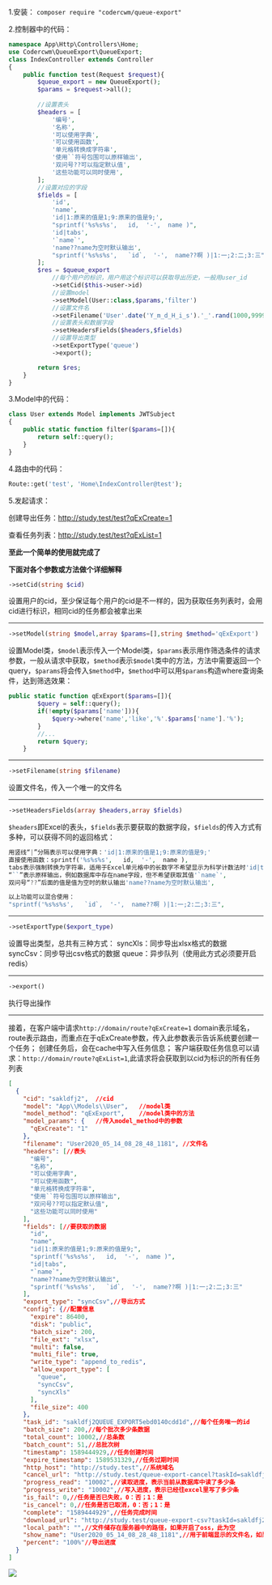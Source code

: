 1.安装：
`composer require "codercwm/queue-export"`

2.控制器中的代码：
```php
namespace App\Http\Controllers\Home;
use Codercwm\QueueExport\QueueExport;
class IndexController extends Controller
{
    public function test(Request $request){
        $queue_export = new QueueExport();
        $params = $request->all();
		
		//设置表头
        $headers = [
            '编号',
            '名称',
            '可以使用字典',
            '可以使用函数',
            '单元格转换成字符串',
            '使用``符号包围可以原样输出',
            '双问号??可以指定默认值',
            '这些功能可以同时使用',
        ];
		//设置对应的字段
        $fields = [
            'id',
            'name',
            'id|1:原来的值是1;9:原来的值是9;',
            "sprintf('%s%s%s',   id,  '-',  name )",
            'id|tabs',
            '`name`',
            'name??name为空时默认输出',
            "sprintf('%s%s%s',   `id`,  '-',  name??啊 )|1:一;2:二;3:三",
        ];
        $res = $queue_export
			//每个用户的标识，用户用这个标识可以获取导出历史，一般用user_id
			->setCid($this->user->id)
			//设置model
            ->setModel(User::class,$params,'filter')
			//设置文件名
            ->setFilename('User'.date('Y_m_d_H_i_s').'_'.rand(1000,9999))
			//设置表头和数据字段
            ->setHeadersFields($headers,$fields)
			//设置导出类型
            ->setExportType('queue')
            ->export();

        return $res;
    }
}
```
3.Model中的代码：
```php
class User extends Model implements JWTSubject
{
    public static function filter($params=[]){
        return self::query();
    }
}

```
4.路由中的代码：
```php
Route::get('test', 'Home\IndexController@test');
```
5.发起请求：

创建导出任务：http://study.test/test?qExCreate=1

查看任务列表：http://study.test/test?qExList=1

**至此一个简单的使用就完成了**

**下面对各个参数或方法做个详细解释**

```php
->setCid(string $cid)
```
设置用户的cid，至少保证每个用户的cid是不一样的，因为获取任务列表时，会用cid进行标识，相同cid的任务都会被拿出来

------------


```php
->setModel(string $model,array $params=[],string $method='qExExport')
```
设置Model类，`$model`表示传入一个Model类，`$params`表示用作筛选条件的请求参数，一般从请求中获取，`$method`表示`$model`类中的方法，方法中需要返回一个query，`$params`将会传入`$method`中，`$method`中可以用`$params`构造where查询条件，达到筛选效果：
```php
public static function qExExport($params=[]){
        $query = self::query();
        if(!empty($params['name'])){
            $query->where('name','like','%'.$params['name'].'%');
        }
		//...
        return $query;
    }
```

------------



```php
->setFilename(string $filename)
```
设置文件名，传入一个唯一的文件名

------------


```php
->setHeadersFields(array $headers,array $fields)
```
`$headers`即Excel的表头，`$fields`表示要获取的数据字段，`$fields`的传入方式有多种，可以获得不同的返回格式：
```php
用竖线“|”分隔表示可以使用字典：'id|1:原来的值是1;9:原来的值是9;'
直接使用函数：sprintf('%s%s%s',   id,  '-',  name ),
tabs表示强制转换为字符串，适用于Excel单元格中的长数字不希望显示为科学计数法时'id|tabs',
“``”表示原样输出，例如数据库中存在name字段，但不希望获取其值'`name`',
双问号“??”后面的值是值为空时的默认输出'name??name为空时默认输出',

以上功能可以混合使用：
"sprintf('%s%s%s',   `id`,  '-',  name??啊 )|1:一;2:二;3:三",
```

------------


```php
->setExportType($export_type)
```
设置导出类型，总共有三种方式：
syncXls：同步导出xlsx格式的数据
syncCsv：同步导出csv格式的数据
queue：异步队列（使用此方式必须要开启redis）

------------

```php
->export()
```
执行导出操作

------------

接着，在客户端中请求`http://domain/route?qExCreate=1`
domain表示域名，route表示路由，而重点在于qExCreate参数，传入此参数表示告诉系统要创建一个任务；
创建任务后，会在cache中写入任务信息；
客户端获取任务信息可以请求：`http://domain/route?qExList=1`,此请求将会获取到以cid为标识的所有任务列表
```json
[
  {
    "cid": "sakldfj2",	//cid
    "model": "App\\Models\\User",	//model类
    "model_method": "qExExport",	//model类中的方法
    "model_params": {	//传入model_method中的参数
      "qExCreate": "1"
    },
    "filename": "User2020_05_14_08_28_48_1181",	//文件名
    "headers": [//表头
      "编号",
      "名称",
      "可以使用字典",
      "可以使用函数",
      "单元格转换成字符串",
      "使用``符号包围可以原样输出",
      "双问号??可以指定默认值",
      "这些功能可以同时使用"
    ],
    "fields": [//要获取的数据
      "id",
      "name",
      "id|1:原来的值是1;9:原来的值是9;",
      "sprintf('%s%s%s',   id,  '-',  name )",
      "id|tabs",
      "`name`",
      "name??name为空时默认输出",
      "sprintf('%s%s%s',   `id`,  '-',  name??啊 )|1:一;2:二;3:三"
    ],
    "export_type": "syncCsv",//导出方式
    "config": {//配置信息
      "expire": 86400,
      "disk": "public",
      "batch_size": 200,
      "file_ext": "xlsx",
      "multi": false,
      "multi_file": true,
      "write_type": "append_to_redis",
      "allow_export_type": [
        "queue",
        "syncCsv",
        "syncXls"
      ],
      "file_size": 400
    },
    "task_id": "sakldfj2QUEUE_EXPORT5ebd0140cdd1d",//每个任务唯一的id
    "batch_size": 200,//每个批次多少条数据
    "total_count": 10002,//总条数
    "batch_count": 51,//总批次树
    "timestamp": 1589444929,//任务创建时间
    "expire_timestamp": 1589531329,//任务过期时间
    "http_host": "http://study.test",//系统域名
    "cancel_url": "http://study.test/queue-export-cancel?taskId=sakldfj2QUEUE_EXPORT5ebd0140cdd1d",//取消任务的链接，客户端请求此链接可以取消任务
    "progress_read": "10002",//读取进度，表示当前从数据库中读了多少条
    "progress_write": "10002",//写入进度，表示已经往excel里写了多少条
    "is_fail": 0,//任务是否已失败，0：否；1：是
    "is_cancel": 0,//任务是否已取消，0：否；1：是
    "complete": "1589444929",//任务完成时间
    "download_url": "http://study.test/queue-export-csv?taskId=sakldfj2QUEUE_EXPORT5ebd0140cdd1d",//文件下载地址，访问此地址可以下载excel文件
    "local_path": "",//文件储存在服务器中的路径，如果开启了oss，此为空
    "show_name": "User2020_05_14_08_28_48_1181",//用于前端显示的文件名，如果已取消即会显示“任务已取消”，已失败即会显示任务已失败
    "percent": "100%"//导出进度
  }
]
```

[![](https://chengweiming.com/wp-content/uploads/2020/05/dd69401721b128fe0bf3b0fc6b010efb.png)](https://chengweiming.com/wp-content/uploads/2020/05/dd69401721b128fe0bf3b0fc6b010efb.png)